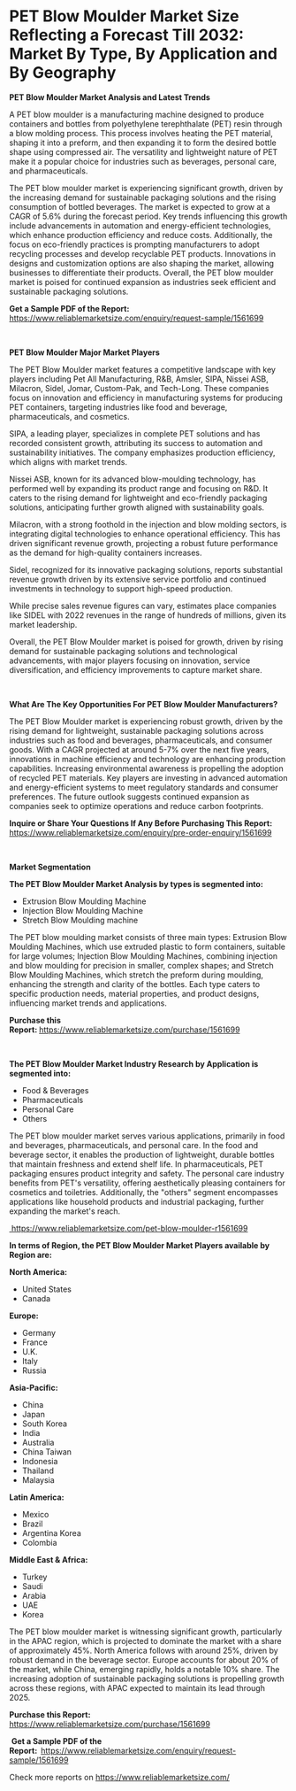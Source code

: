 <p><h1>PET Blow Moulder Market Size Reflecting a Forecast Till 2032: Market By Type, By Application and By Geography</h1></p><p><strong>PET Blow Moulder Market Analysis and Latest Trends</strong></p>
<p><p>A PET blow moulder is a manufacturing machine designed to produce containers and bottles from polyethylene terephthalate (PET) resin through a blow molding process. This process involves heating the PET material, shaping it into a preform, and then expanding it to form the desired bottle shape using compressed air. The versatility and lightweight nature of PET make it a popular choice for industries such as beverages, personal care, and pharmaceuticals.</p><p>The PET blow moulder market is experiencing significant growth, driven by the increasing demand for sustainable packaging solutions and the rising consumption of bottled beverages. The market is expected to grow at a CAGR of 5.6% during the forecast period. Key trends influencing this growth include advancements in automation and energy-efficient technologies, which enhance production efficiency and reduce costs. Additionally, the focus on eco-friendly practices is prompting manufacturers to adopt recycling processes and develop recyclable PET products. Innovations in designs and customization options are also shaping the market, allowing businesses to differentiate their products. Overall, the PET blow moulder market is poised for continued expansion as industries seek efficient and sustainable packaging solutions.</p></p>
<p><strong>Get a Sample PDF of the Report:&nbsp;</strong> <a href="https://www.reliablemarketsize.com/enquiry/request-sample/1561699?utm_campaign=2717&utm_medium=2&utm_source=Github&utm_content=ia&utm_term=25022025&utm_id=pet-blow-moulder">https://www.reliablemarketsize.com/enquiry/request-sample/1561699</a></p>
<p>&nbsp;</p>
<p><strong>PET Blow Moulder Major Market Players</strong></p>
<p><p>The PET Blow Moulder market features a competitive landscape with key players including Pet All Manufacturing, R&B, Amsler, SIPA, Nissei ASB, Milacron, Sidel, Jomar, Custom-Pak, and Tech-Long. These companies focus on innovation and efficiency in manufacturing systems for producing PET containers, targeting industries like food and beverage, pharmaceuticals, and cosmetics.</p><p>SIPA, a leading player, specializes in complete PET solutions and has recorded consistent growth, attributing its success to automation and sustainability initiatives. The company emphasizes production efficiency, which aligns with market trends.</p><p>Nissei ASB, known for its advanced blow-moulding technology, has performed well by expanding its product range and focusing on R&D. It caters to the rising demand for lightweight and eco-friendly packaging solutions, anticipating further growth aligned with sustainability goals.</p><p>Milacron, with a strong foothold in the injection and blow molding sectors, is integrating digital technologies to enhance operational efficiency. This has driven significant revenue growth, projecting a robust future performance as the demand for high-quality containers increases.</p><p>Sidel, recognized for its innovative packaging solutions, reports substantial revenue growth driven by its extensive service portfolio and continued investments in technology to support high-speed production. </p><p>While precise sales revenue figures can vary, estimates place companies like SIDEL with 2022 revenues in the range of hundreds of millions, given its market leadership.</p><p>Overall, the PET Blow Moulder market is poised for growth, driven by rising demand for sustainable packaging solutions and technological advancements, with major players focusing on innovation, service diversification, and efficiency improvements to capture market share.</p></p>
<p>&nbsp;</p>
<p><strong>What Are The Key Opportunities For PET Blow Moulder Manufacturers?</strong></p>
<p><p>The PET Blow Moulder market is experiencing robust growth, driven by the rising demand for lightweight, sustainable packaging solutions across industries such as food and beverages, pharmaceuticals, and consumer goods. With a CAGR projected at around 5-7% over the next five years, innovations in machine efficiency and technology are enhancing production capabilities. Increasing environmental awareness is propelling the adoption of recycled PET materials. Key players are investing in advanced automation and energy-efficient systems to meet regulatory standards and consumer preferences. The future outlook suggests continued expansion as companies seek to optimize operations and reduce carbon footprints.</p></p>
<p><strong>Inquire or Share Your Questions If Any Before Purchasing This Report:</strong> <a href="https://www.reliablemarketsize.com/enquiry/pre-order-enquiry/1561699?utm_campaign=2717&utm_medium=2&utm_source=Github&utm_content=ia&utm_term=25022025&utm_id=pet-blow-moulder">https://www.reliablemarketsize.com/enquiry/pre-order-enquiry/1561699</a></p>
<p>&nbsp;</p>
<p><strong>Market Segmentation</strong></p>
<p><strong>The PET Blow Moulder Market Analysis by types is segmented into:</strong></p>
<p><ul><li>Extrusion Blow Moulding Machine</li><li>Injection Blow Moulding Machine</li><li>Stretch Blow Moulding machine</li></ul></p>
<p><p>The PET blow moulding market consists of three main types: Extrusion Blow Moulding Machines, which use extruded plastic to form containers, suitable for large volumes; Injection Blow Moulding Machines, combining injection and blow moulding for precision in smaller, complex shapes; and Stretch Blow Moulding Machines, which stretch the preform during moulding, enhancing the strength and clarity of the bottles. Each type caters to specific production needs, material properties, and product designs, influencing market trends and applications.</p></p>
<p><strong>Purchase this Report:&nbsp;</strong><a href="https://www.reliablemarketsize.com/purchase/1561699?utm_campaign=2717&utm_medium=2&utm_source=Github&utm_content=ia&utm_term=25022025&utm_id=pet-blow-moulder">https://www.reliablemarketsize.com/purchase/1561699</a></p>
<p>&nbsp;</p>
<p><strong>The PET Blow Moulder Market Industry Research by Application is segmented into:</strong></p>
<p><ul><li>Food & Beverages</li><li>Pharmaceuticals</li><li>Personal Care</li><li>Others</li></ul></p>
<p><p>The PET blow moulder market serves various applications, primarily in food and beverages, pharmaceuticals, and personal care. In the food and beverage sector, it enables the production of lightweight, durable bottles that maintain freshness and extend shelf life. In pharmaceuticals, PET packaging ensures product integrity and safety. The personal care industry benefits from PET's versatility, offering aesthetically pleasing containers for cosmetics and toiletries. Additionally, the "others" segment encompasses applications like household products and industrial packaging, further expanding the market's reach.</p></p>
<p><a href="https://www.reliablemarketsize.com/pet-blow-moulder-r1561699?utm_campaign=2717&utm_medium=2&utm_source=Github&utm_content=ia&utm_term=25022025&utm_id=pet-blow-moulder">&nbsp;https://www.reliablemarketsize.com/pet-blow-moulder-r1561699</a></p>
<p><strong>In terms of Region, the PET Blow Moulder Market Players available by Region are:</strong></p>
<p>
    <p> <strong> North America: </strong>
        <ul>
            <li>United States</li>
            <li>Canada</li>
        </ul>
        </p> 
    <p> <strong> Europe: </strong>
        <ul>
            <li>Germany</li>
            <li>France</li>
            <li>U.K.</li>
            <li>Italy</li>
            <li>Russia</li>
        </ul>
        </p> 
    <p> <strong> Asia-Pacific: </strong>
        <ul>
            <li>China</li>
            <li>Japan</li>
            <li>South Korea</li>
            <li>India</li>
            <li>Australia</li>
            <li>China Taiwan</li>
            <li>Indonesia</li>
            <li>Thailand</li>
            <li>Malaysia</li>
        </ul>
        </p> 
    <p> <strong> Latin America: </strong>
        <ul>
            <li>Mexico</li>
            <li>Brazil</li>
            <li>Argentina Korea</li>
            <li>Colombia</li>
        </ul>
        </p> 
    <p> <strong> Middle East & Africa: </strong>
        <ul>
            <li>Turkey</li>
            <li>Saudi</li>
            <li>Arabia</li>
            <li>UAE</li>
            <li>Korea</li>
        </ul>
    </p>
    </p>
<p><p>The PET blow moulder market is witnessing significant growth, particularly in the APAC region, which is projected to dominate the market with a share of approximately 45%. North America follows with around 25%, driven by robust demand in the beverage sector. Europe accounts for about 20% of the market, while China, emerging rapidly, holds a notable 10% share. The increasing adoption of sustainable packaging solutions is propelling growth across these regions, with APAC expected to maintain its lead through 2025.</p></p>
<p><strong>Purchase this Report: </strong><a href="https://www.reliablemarketsize.com/purchase/1561699?utm_campaign=2717&utm_medium=2&utm_source=Github&utm_content=ia&utm_term=25022025&utm_id=pet-blow-moulder">https://www.reliablemarketsize.com/purchase/1561699</a></p>
<p>&nbsp;<strong>Get a Sample PDF of the Report:&nbsp;&nbsp;</strong><a href="https://www.reliablemarketsize.com/enquiry/request-sample/1561699?utm_campaign=2717&utm_medium=2&utm_source=Github&utm_content=ia&utm_term=25022025&utm_id=pet-blow-moulder">https://www.reliablemarketsize.com/enquiry/request-sample/1561699</a></p>
<p><strong></strong></p>
<p>Check more reports on <a href="https://www.reliablemarketsize.com/?utm_campaign=2717&utm_medium=2&utm_source=Github&utm_content=ia&utm_term=25022025&utm_id=pet-blow-moulder">https://www.reliablemarketsize.com/</a></p>